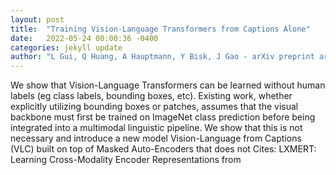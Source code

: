 ```yaml
---
layout: post
title:  "Training Vision-Language Transformers from Captions Alone"
date:   2022-05-24 00:00:36 -0400
categories: jekyll update
author: "L Gui, Q Huang, A Hauptmann, Y Bisk, J Gao - arXiv preprint arXiv:2205.09256, 2022"
---
```

We show that Vision-Language Transformers can be learned without human labels (eg class labels, bounding boxes, etc). Existing work, whether explicitly utilizing bounding boxes or patches, assumes that the visual backbone must first be trained on ImageNet class prediction before being integrated into a multimodal linguistic pipeline. We show that this is not necessary and introduce a new model Vision-Language from Captions (VLC) built on top of Masked Auto-Encoders that does not  Cites: LXMERT: Learning Cross-Modality Encoder Representations from 
